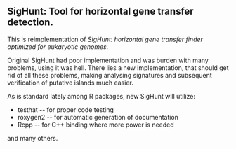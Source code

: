 ## SigHunt: Tool for horizontal gene transfer detection.
This is reimplementation of *SigHunt: horizontal gene transfer finder optimized for eukaryotic genomes.*

Original SigHunt had poor implementation and was burden with many problems, using it was hell.
There lies a new implementation, that should get rid of all these problems, making analysing signatures and subsequent
verification of putative islands much easier.

As is standard lately among R packages, new SigHunt will utilize:
* testhat -- for proper code testing
* roxygen2 -- for automatic generation of documentation
* Rcpp -- for C++ binding where more power is needed

and many others.
